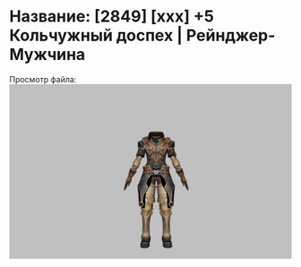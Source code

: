 # Название: [2849] [xxx] +5 Кольчужный доспех | Рейнджер-Мужчина

Просмотр файла:
![p020002.png](p020002.png)